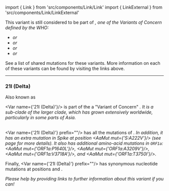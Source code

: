 import { Link } from 'src/components/Link/Link'
import { LinkExternal } from 'src/components/Link/LinkExternal'

This variant is still considered to be part of <Var name="21A (Delta)" prefix=""/>, one of the Variants of Concern defined by the WHO:
- <Var name="20I (Alpha, V1)" prefix=""/> or <Lin name="B.1.1.7" />
- <Var name="20H (Beta, V2)" prefix=""/> or <Lin name="B.1.351" />
- <Var name="20J (Gamma, V3)" prefix=""/> or <Lin name="P.1" />
- <Var name="21A (Delta)" prefix=""/> or <Lin name="B.1.617.2" />

See a <Link href="/shared-mutations">list of shared mutations</Link> for these variants. More information on each of these variants can be found by visiting the links above.

---

### 21I (Delta)
Also known as <Who name="Delta" />

<Var name={'21I (Delta)'}/> is part of the a "Variant of Concern" <Var name="21A (Delta)" prefix=""/>. It is a sub-clade of the larger <Who name="Delta" /> clade, which has grown extensively worldwide, particularly in some parts of Asia.
<br /><br />

<Var name={'21I (Delta)'} prefix=""/> has all the mutations of <Var name="21A (Delta)" prefix=""/>. In addition, it has an extra mutation in Spike at position <AaMut mut={'S:A222V'}/> (see <Var name="20E (EU1)" prefix=""/> page for more details). It also has additional amino-acid mutations in <code>ORF1a</code>: <AaMut mut={'ORF1a:P1640L'}/>, <AaMut mut={'ORF1a:A3209V'}/>, <AaMut mut={'ORF1a:V3718A'}/>, and <AaMut mut={'ORF1a:T3750I'}/>. 

Finally, <Var name={'21I (Delta)'} prefix=""/> has synonymous nucleotide mutations at positions <NucMut mut="A5584G" /> and <NucMut mut="C13019T" />.


_Please help by providing links to further information about this variant if you can!_

